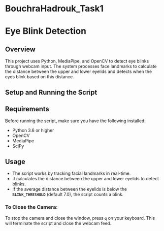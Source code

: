 # BouchraHadrouk_Task1
# Eye Blink Detection

## Overview
This project uses Python, MediaPipe, and OpenCV to detect eye blinks through webcam input. The system processes face landmarks to calculate the distance between the upper and lower eyelids and detects when the eyes blink based on this distance.

## Setup and Running the Script

## Requirements
Before running the script, make sure you have the following installed:
- Python 3.6 or higher
- OpenCV
- MediaPipe
- SciPy
  
## Usage
- The script works by tracking facial landmarks in real-time.
- It calculates the distance between the upper and lower eyelids to detect blinks.
- If the average distance between the eyelids is below the **`BLINK_THRESHOLD`** (default 7.0), the script counts a blink.
  
### To Close the Camera:
To stop the camera and close the window, press **`q`** on your keyboard. This will terminate the script and close the webcam feed.


